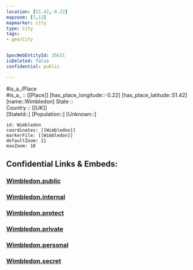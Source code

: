 ```yaml
---
location: [51.42,-0.22] 
mapzoom: [7,12] 
mapmarker: city 
type: City
tags:
- geo/City


SpocWebEntityId: 35631
isDeleted: false
confidential: public

---
```

#is_a_/Place  
#is_a_ :: [[Place]] 
[has_place_longitude::-0.22] 
[has_place_latitude::51.42] 
[name::Wimbledon] 
State ::  
Country :: [[UK]]  
[StateId::] 
[Population::] 
[Unknown::] 


```leaflet
id: Wimbledon
coordinates: [[Wimbledon]] 
markerFile: [[Wimbledon]] 
defaultZoom: 11 
maxZoom: 18
```


## Confidential Links & Embeds: 

### [Wimbledon.public](/_public/\Earth\Continent\Europe\Europe~North\UK\England\Regions~England\London,Greater\cities~GreaterLondon\MertonWimbledon.public.md) 

### [Wimbledon.internal](/_internal/\Earth\Continent\Europe\Europe~North\UK\England\Regions~England\London,Greater\cities~GreaterLondon\MertonWimbledon.internal.md) 

### [Wimbledon.protect](/_protect/\Earth\Continent\Europe\Europe~North\UK\England\Regions~England\London,Greater\cities~GreaterLondon\MertonWimbledon.protect.md) 

### [Wimbledon.private](/_private/\Earth\Continent\Europe\Europe~North\UK\England\Regions~England\London,Greater\cities~GreaterLondon\MertonWimbledon.private.md) 

### [Wimbledon.personal](/_personal/\Earth\Continent\Europe\Europe~North\UK\England\Regions~England\London,Greater\cities~GreaterLondon\MertonWimbledon.personal.md) 

### [Wimbledon.secret](/_secret/\Earth\Continent\Europe\Europe~North\UK\England\Regions~England\London,Greater\cities~GreaterLondon\MertonWimbledon.secret.md)

